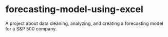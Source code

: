 # forecasting-model-using-excel
A project about data cleaning, analyzing, and creating a forecasting model for a S&amp;P 500 company.
